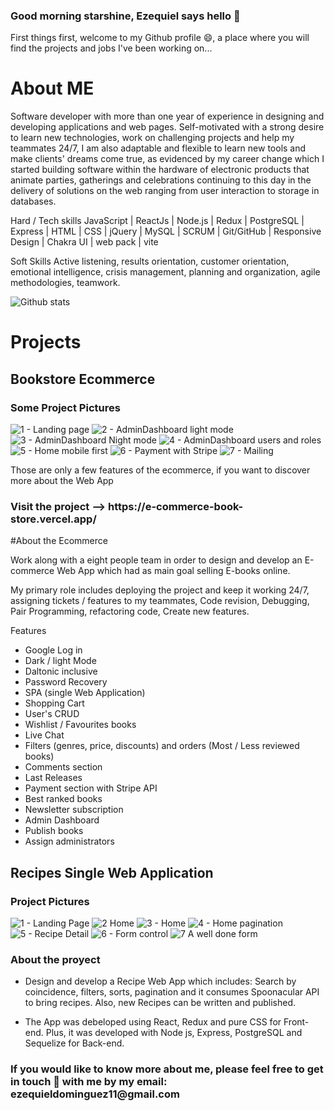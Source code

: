 ### Good morning starshine, Ezequiel says hello 👋

First things first, welcome to my Github profile 😄, a place where you will find the projects and jobs I've been working on...

# About ME

Software developer with more than one year of experience in designing and developing applications and web pages. Self-motivated with a strong desire to learn new technologies, work on challenging projects and help my teammates 24/7, I am also adaptable and flexible to learn new tools and make clients' dreams come true, as evidenced by my career change which I started building software within the hardware of electronic products that animate parties, gatherings and celebrations continuing to this day in the delivery of solutions on the web ranging from user interaction to storage in databases.

Hard / Tech skills
JavaScript | ReactJs | Node.js | Redux | PostgreSQL | Express | HTML | CSS | jQuery | MySQL | SCRUM | Git/GitHub | Responsive Design | Chakra UI | web pack | vite

Soft Skills
Active listening, results orientation, customer orientation, emotional intelligence, crisis management, planning and organization, agile methodologies, teamwork.

![Github stats](https://github-readme-stats.vercel.app/api?username=cocahuana&theme=highcontrast&show_icons=true&count_private=true)

# Projects

<h2>Bookstore Ecommerce</h2>

<h3>Some Project Pictures</h3>

![1 - Landing page](https://user-images.githubusercontent.com/76882183/184923329-b2d61c56-ef58-46ba-b0cc-c3c67c2daa9e.jpeg)
![2 - AdminDashboard light mode](https://user-images.githubusercontent.com/76882183/184923334-dba4a20a-7e34-422a-a67f-077095e2c71e.jpeg)
![3 - AdminDashboard Night mode](https://user-images.githubusercontent.com/76882183/184923336-3d725eb6-af81-4dd9-8d38-b113e83b38d3.jpeg)
![4 - AdminDashboard users and roles](https://user-images.githubusercontent.com/76882183/184923338-001264c6-b791-4352-8ae0-b0be0330664a.jpeg)
![5 - Home mobile first](https://user-images.githubusercontent.com/76882183/184923340-4c2d848d-dfd6-44aa-b979-9d379681b305.jpeg)
![6 - Payment with Stripe](https://user-images.githubusercontent.com/76882183/184923341-09c6d2a1-215c-4466-b8b5-c951f9c4df31.jpeg)
![7 - Mailing](https://user-images.githubusercontent.com/76882183/184923343-7278196c-be37-4cc6-a5c4-eeac66feeff2.jpeg)


Those are only a few features of the ecommerce, if you want to discover more about the Web App
<h3>Visit the project --> <a>https://e-commerce-book-store.vercel.app/</a></h3>

#About the Ecommerce

Work along with a eight people team in order to design and develop an E-commerce Web App which had as main goal selling E-books online.

My primary role includes deploying the project and keep it working 24/7, assigning tickets / features to my teammates, Code revision, Debugging, Pair Programming, refactoring code, Create new features.

Features
 * Google Log in
 * Dark / light Mode
 * Daltonic inclusive
 * Password Recovery
 * SPA (single Web Application)
 * Shopping Cart
 * User's CRUD
 * Wishlist / Favourites books
 * Live Chat
 * Filters (genres, price, discounts) and orders (Most / Less reviewed books)
 * Comments section
 * Last Releases
 * Payment section with Stripe API
 * Best ranked books
 * Newsletter subscription
 * Admin Dashboard
 * Publish books
 * Assign administrators

<h2>Recipes Single Web Application</h2>
<h3>Project Pictures</h3>

![1 - Landing Page](https://user-images.githubusercontent.com/76882183/184916000-8a94d896-436e-4812-b3ac-658b870bfa58.jpeg)
![2 Home](https://user-images.githubusercontent.com/76882183/184916008-3a5c99bc-c698-46d6-a8a2-f6440d41ec11.jpeg)
![3 - Home](https://user-images.githubusercontent.com/76882183/184916012-6158432b-0315-47a6-a184-2704c531fbb0.jpeg)
![4 - Home pagination](https://user-images.githubusercontent.com/76882183/184916017-a883335e-abbc-4fcf-b106-7e02fa3b8e20.jpeg)
![5 - Recipe Detail](https://user-images.githubusercontent.com/76882183/184916020-1ded4b13-db52-4873-9fdc-4078602a97ba.jpeg)
![6 - Form control](https://user-images.githubusercontent.com/76882183/184916025-68888666-f12f-4d60-8d8f-3387415b93d7.jpeg)
![7 A well done form](https://user-images.githubusercontent.com/76882183/184916028-c955b060-d5d6-4f2a-a9d5-c2252f7d5dfa.jpeg)

<h3>About the proyect</h3>

* Design and develop a Recipe Web App which includes: Search by coincidence, filters, sorts, pagination and it consumes Spoonacular API to bring recipes. Also, new Recipes can be written and published.

* The App was debeloped using React, Redux and pure CSS for Front-end. Plus, it was developed with Node js, Express, PostgreSQL and Sequelize for Back-end.

<h3>If you would like to know more about me, please feel free to get in touch 💬 with me by my email: ezequieldominguez11@gmail.com</h3>

<!--
**Cocahuana/cocahuana** is a ✨ _special_ ✨ repository because its `README.md` (this file) appears on your GitHub profile.

Here are some ideas to get you started:

- 🔭 I’m currently working on ...
- 🌱 I’m currently learning ...
- 👯 I’m looking to collaborate on ...
- 🤔 I’m looking for help with ...
- 💬 Ask me about ...
- 📫 How to reach me: ...
- 😄 Pronouns: ...
- ⚡ Fun fact: ...
-->


